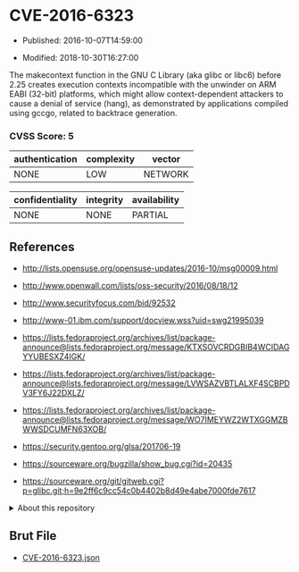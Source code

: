 # CVE-2016-6323

- Published: 2016-10-07T14:59:00

- Modified: 2018-10-30T16:27:00

The makecontext function in the GNU C Library (aka glibc or libc6) before 2.25 creates execution contexts incompatible with the unwinder on ARM EABI (32-bit) platforms, which might allow context-dependent attackers to cause a denial of service (hang), as demonstrated by applications compiled using gccgo, related to backtrace generation.

### CVSS Score: **5**

| authentication | complexity | vector |
| --- | --- | --- |
| NONE | LOW | NETWORK |

| confidentiality | integrity | availability |
| --- | --- | --- |
| NONE | NONE | PARTIAL |

## References

* http://lists.opensuse.org/opensuse-updates/2016-10/msg00009.html

* http://www.openwall.com/lists/oss-security/2016/08/18/12

* http://www.securityfocus.com/bid/92532

* http://www-01.ibm.com/support/docview.wss?uid=swg21995039

* https://lists.fedoraproject.org/archives/list/package-announce@lists.fedoraproject.org/message/KTXSOVCRDGBIB4WCIDAGYYUBESXZ4IGK/

* https://lists.fedoraproject.org/archives/list/package-announce@lists.fedoraproject.org/message/LVWSAZVBTLALXF4SCBPDV3FY6J22DXLZ/

* https://lists.fedoraproject.org/archives/list/package-announce@lists.fedoraproject.org/message/WO7IMEYWZ2WTXGGMZBWWSDCUMFN63XOB/

* https://security.gentoo.org/glsa/201706-19

* https://sourceware.org/bugzilla/show_bug.cgi?id=20435

* https://sourceware.org/git/gitweb.cgi?p=glibc.git;h=9e2ff6c9cc54c0b4402b8d49e4abe7000fde7617

<details>
<summary>About this repository</summary> 

  This repository is part of the project [Live Hack CVE](https://github.com/Live-Hack-CVE). Main website can be found [www.live-hack.org](https://www.live-hack.org) 
  
  Made by [Sn0wAlice](https://github.com/Sn0wAlice) for the people that care about security and need to have a feed of the latest CVEs. Hope you enjoy it, don't forget to star the repo and follow me on [Twitter](https://twitter.com/Sn0wAlice) and [Github](https://github.com/Sn0wAlice). And that is my [personnal website](https://www.alice-snow.me/)

  - [Home Page](https://github.com/Live-Hack-CVE)
  - [Framework](https://github.com/Live-Hack-CVE/cve-framework)
  - [CVE database](https://github.com/Live-Hack-CVE/full_database)
  - [Changelog](https://github.com/Live-Hack-CVE/Changelog)
</details>

## Brut File

* [CVE-2016-6323.json](https://raw.githubusercontent.com/Live-Hack-CVE/full_database/main/cves/2016/CVE-2016-6323.json)

